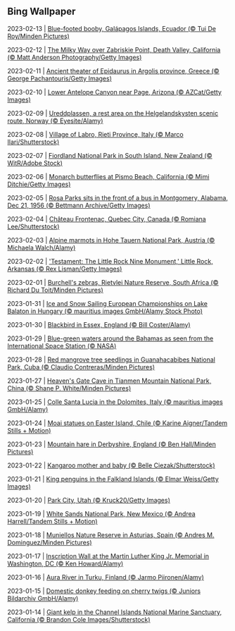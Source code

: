 ## Bing Wallpaper
2023-02-13 | [Blue-footed booby, Galápagos Islands, Ecuador (© Tui De Roy/Minden Pictures)](./wallpaper/2023-02-13.jpg) 

2023-02-12 | [The Milky Way over Zabriskie Point, Death Valley, California (© Matt Anderson Photography/Getty Images)](./wallpaper/2023-02-12.jpg) 

2023-02-11 | [Ancient theater of Epidaurus in Argolis province, Greece (© George Pachantouris/Getty Images)](./wallpaper/2023-02-11.jpg) 

2023-02-10 | [Lower Antelope Canyon near Page, Arizona (© AZCat/Getty Images)](./wallpaper/2023-02-10.jpg) 

2023-02-09 | [Ureddplassen, a rest area on the Helgelandskysten scenic route, Norway (© Eyesite/Alamy)](./wallpaper/2023-02-09.jpg) 

2023-02-08 | [Village of Labro, Rieti Province, Italy (© Marco Ilari/Shutterstock)](./wallpaper/2023-02-08.jpg) 

2023-02-07 | [Fiordland National Park in South Island, New Zealand (© WitR/Adobe Stock)](./wallpaper/2023-02-07.jpg) 

2023-02-06 | [Monarch butterflies at Pismo Beach, California (© Mimi Ditchie/Getty Images)](./wallpaper/2023-02-06.jpg) 

2023-02-05 | [Rosa Parks sits in the front of a bus in Montgomery, Alabama, Dec 21, 1956 (© Bettmann Archive/Getty Images)](./wallpaper/2023-02-05.jpg) 

2023-02-04 | [Château Frontenac, Quebec City, Canada (© Romiana Lee/Shutterstock)](./wallpaper/2023-02-04.jpg) 

2023-02-03 | [Alpine marmots in Hohe Tauern National Park, Austria (© Michaela Walch/Alamy)](./wallpaper/2023-02-03.jpg) 

2023-02-02 | ['Testament: The Little Rock Nine Monument,' Little Rock, Arkansas (© Rex Lisman/Getty Images)](./wallpaper/2023-02-02.jpg) 

2023-02-01 | [Burchell's zebras, Rietvlei Nature Reserve, South Africa (© Richard Du Toit/Minden Pictures)](./wallpaper/2023-02-01.jpg) 

2023-01-31 | [Ice and Snow Sailing European Championships on Lake Balaton in Hungary (© mauritius images GmbH/Alamy Stock Photo)](./wallpaper/2023-01-31.jpg) 

2023-01-30 | [Blackbird in Essex, England (© Bill Coster/Alamy)](./wallpaper/2023-01-30.jpg) 

2023-01-29 | [Blue-green waters around the Bahamas as seen from the International Space Station (© NASA)](./wallpaper/2023-01-29.jpg) 

2023-01-28 | [Red mangrove tree seedlings in Guanahacabibes National Park, Cuba (© Claudio Contreras/Minden Pictures)](./wallpaper/2023-01-28.jpg) 

2023-01-27 | [Heaven's Gate Cave in Tianmen Mountain National Park, China (© Shane P. White/Minden Pictures)](./wallpaper/2023-01-27.jpg) 

2023-01-25 | [Colle Santa Lucia in the Dolomites, Italy (© mauritius images GmbH/Alamy)](./wallpaper/2023-01-25.jpg) 

2023-01-24 | [Moai statues on Easter Island, Chile (© Karine Aigner/Tandem Stills + Motion)](./wallpaper/2023-01-24.jpg) 

2023-01-23 | [Mountain hare in Derbyshire, England (© Ben Hall/Minden Pictures)](./wallpaper/2023-01-23.jpg) 

2023-01-22 | [Kangaroo mother and baby (© Belle Ciezak/Shutterstock)](./wallpaper/2023-01-22.jpg) 

2023-01-21 | [King penguins in the Falkland Islands (© Elmar Weiss/Getty Images)](./wallpaper/2023-01-21.jpg) 

2023-01-20 | [Park City, Utah (© Kruck20/Getty Images)](./wallpaper/2023-01-20.jpg) 

2023-01-19 | [White Sands National Park, New Mexico (© Andrea Harrell/Tandem Stills + Motion)](./wallpaper/2023-01-19.jpg) 

2023-01-18 | [Muniellos Nature Reserve in Asturias, Spain (© Andres M. Dominguez/Minden Pictures)](./wallpaper/2023-01-18.jpg) 

2023-01-17 | [Inscription Wall at the Martin Luther King Jr. Memorial in Washington, DC (© Ken Howard/Alamy)](./wallpaper/2023-01-17.jpg) 

2023-01-16 | [Aura River in Turku, Finland (© Jarmo Piironen/Alamy)](./wallpaper/2023-01-16.jpg) 

2023-01-15 | [Domestic donkey feeding on cherry twigs (© Juniors Bildarchiv GmbH/Alamy)](./wallpaper/2023-01-15.jpg) 

2023-01-14 | [Giant kelp in the Channel Islands National Marine Sanctuary, California (© Brandon Cole Images/Shutterstock)](./wallpaper/2023-01-14.jpg) 

